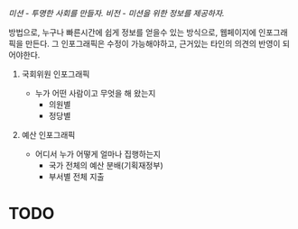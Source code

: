 *미션 - 투명한 사회를 만들자.
 비전 - 미션을 위한 정보를 제공하자.*

방법으로,
누구나 빠른시간에 쉽게 정보를 얻을수 있는 방식으로,
웹페이지에 인포그래픽을 만든다.
그 인포그래픽은 수정이 가능해야하고,
근거있는 타인의 의견의 반영이 되어야한다.

1. 국회위원 인포그래픽
    * 누가 어떤 사람이고 무엇을 해 왔는지
        - 의원별
        - 정당별


2. 예산 인포그래픽
    * 어디서 누가 어떻게 얼마나 집행하는지
        - 국가 전체의 예산 분배(기획재정부)
        - 부서별 전체 지출


# TODO
